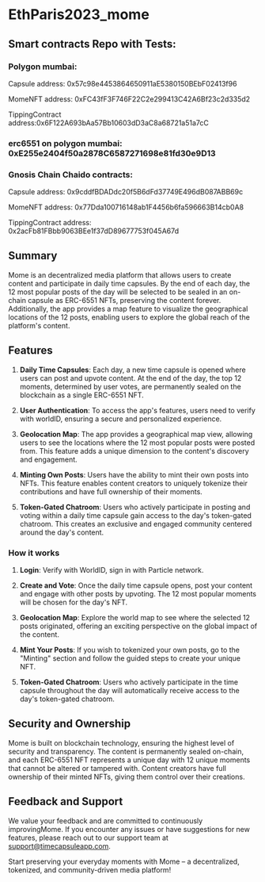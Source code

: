 # EthParis2023_mome

## Smart contracts Repo with Tests:

### Polygon mumbai:

Capsule address: 0x57c98e4453864650911aE5380150BEbF02413f96
    
MomeNFT address: 0xFC43fF3F746F22C2e299413C42A6Bf23c2d335d2

TippingContract address:0x6F122A693bAa57Bb10603dD3aC8a68721a51a7cC

### erc6551 on polygon mumbai: 0xE255e2404f50a2878C6587271698e81fd30e9D13

### Gnosis Chain Chaido contracts:

Capsule address: 0x9cddfBDADdc20f5B6dFd37749E496dB087ABB69c
    
MomeNFT address: 0x77Dda100716148ab1F4456b6fa596663B14cb0A8

TippingContract address: 0x2acFb81FBbb9063BEe1f37dD89677753f045A67d



## Summary

Mome is an decentralized media platform that allows users to create content and participate in daily time capsules. By the end of each day, the 12 most popular posts of the day will be selected to be sealed in an on-chain capsule as ERC-6551 NFTs, preserving the content forever. Additionally, the app provides a map feature to visualize the geographical locations of the 12 posts, enabling users to explore the global reach of the platform's content.

## Features

1. **Daily Time Capsules**: Each day, a new time capsule is opened where users can post and upvote content. At the end of the day, the top 12 moments, determined by user votes, are permanently sealed on the blockchain as a single ERC-6551 NFT.

2. **User Authentication**: To access the app's features, users need to verify with worldID, ensuring a secure and personalized experience.

4. **Geolocation Map**: The app provides a geographical map view, allowing users to see the locations where the 12 most popular posts were posted from. This feature adds a unique dimension to the content's discovery and engagement.

5. **Minting Own Posts**: Users have the ability to mint their own posts into NFTs. This feature enables content creators to uniquely tokenize their contributions and have full ownership of their moments.

6. **Token-Gated Chatroom**: Users who actively participate in posting and voting within a daily time capsule gain access to the day's token-gated chatroom. This creates an exclusive and engaged community centered around the day's content.

### How it works

1. **Login**: Verify with WorldID, sign in with Particle network.

2. **Create and Vote**: Once the daily time capsule opens, post your content and engage with other posts by upvoting. The 12 most popular moments will be chosen for the day's NFT.

3. **Geolocation Map**: Explore the world map to see where the selected 12 posts originated, offering an exciting perspective on the global impact of the content.

4. **Mint Your Posts**: If you wish to tokenized your own posts, go to the "Minting" section and follow the guided steps to create your unique NFT.

5. **Token-Gated Chatroom**: Users who actively participate in the time capsule throughout the day will automatically receive access to the day's token-gated chatroom.


 ## Security and Ownership

Mome is built on blockchain technology, ensuring the highest level of security and transparency. The content is permanently sealed on-chain, and each ERC-6551 NFT represents a unique day with 12 unique moments that cannot be altered or tampered with. Content creators have full ownership of their minted NFTs, giving them control over their creations.

## Feedback and Support

We value your feedback and are committed to continuously improvingMome. If you encounter any issues or have suggestions for new features, please reach out to our support team at support@timecapsuleapp.com.

Start preserving your everyday moments with Mome – a decentralized, tokenized, and community-driven media platform!
